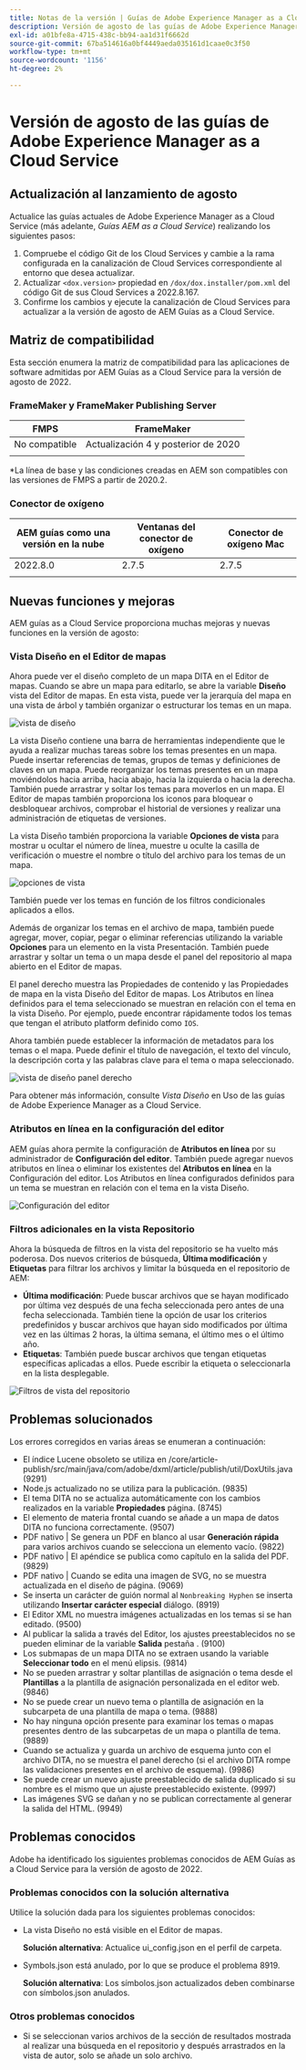 ```yaml
---
title: Notas de la versión | Guías de Adobe Experience Manager as a Cloud Service, versión de agosto de 2022
description: Versión de agosto de las guías de Adobe Experience Manager as a Cloud Service
exl-id: a01bfe8a-4715-438c-bb94-aa1d31f6662d
source-git-commit: 67ba514616a0bf4449aeda035161d1caae0c3f50
workflow-type: tm+mt
source-wordcount: '1156'
ht-degree: 2%

---
```


# Versión de agosto de las guías de Adobe Experience Manager as a Cloud Service

## Actualización al lanzamiento de agosto

Actualice las guías actuales de Adobe Experience Manager as a Cloud Service (más adelante, *Guías AEM as a Cloud Service*) realizando los siguientes pasos:
1. Compruebe el código Git de los Cloud Services y cambie a la rama configurada en la canalización de Cloud Services correspondiente al entorno que desea actualizar.
1. Actualizar `<dox.version>` propiedad en `/dox/dox.installer/pom.xml` del código Git de sus Cloud Services a 2022.8.167.
1. Confirme los cambios y ejecute la canalización de Cloud Services para actualizar a la versión de agosto de AEM Guías as a Cloud Service.

## Matriz de compatibilidad

Esta sección enumera la matriz de compatibilidad para las aplicaciones de software admitidas por AEM Guías as a Cloud Service para la versión de agosto de 2022.

### FrameMaker y FrameMaker Publishing Server

| FMPS | FrameMaker |
| --- | --- |
| No compatible | Actualización 4 y posterior de 2020 |
|  |  |

*La línea de base y las condiciones creadas en AEM son compatibles con las versiones de FMPS a partir de 2020.2.

### Conector de oxígeno

| AEM guías como una versión en la nube | Ventanas del conector de oxígeno | Conector de oxígeno Mac |
| --- | --- | --- |
| 2022.8.0 | 2.7.5 | 2.7.5 |
|  |  |  |


## Nuevas funciones y mejoras

AEM guías as a Cloud Service proporciona muchas mejoras y nuevas funciones en la versión de agosto:

### Vista Diseño en el Editor de mapas

Ahora puede ver el diseño completo de un mapa DITA en el Editor de mapas. Cuando se abre un mapa para editarlo, se abre la variable **Diseño** vista del Editor de mapas. En esta vista, puede ver la jerarquía del mapa en una vista de árbol y también organizar o estructurar los temas en un mapa.

![vista de diseño](assets/layout-view-map.png)

La vista Diseño contiene una barra de herramientas independiente que le ayuda a realizar muchas tareas sobre los temas presentes en un mapa.
Puede insertar referencias de temas, grupos de temas y definiciones de claves en un mapa. Puede reorganizar los temas presentes en un mapa moviéndolos hacia arriba, hacia abajo, hacia la izquierda o hacia la derecha. También puede arrastrar y soltar los temas para moverlos en un mapa. El Editor de mapas también proporciona los iconos para bloquear o desbloquear archivos, comprobar el historial de versiones y realizar una administración de etiquetas de versiones.


La vista Diseño también proporciona la variable **Opciones de vista** para mostrar u ocultar el número de línea, muestre u oculte la casilla de verificación o muestre el nombre o título del archivo para los temas de un mapa.


![opciones de vista](assets/view-options.png)

También puede ver los temas en función de los filtros condicionales aplicados a ellos.

Además de organizar los temas en el archivo de mapa, también puede agregar, mover, copiar, pegar o eliminar referencias utilizando la variable **Opciones** para un elemento en la vista Presentación. También puede arrastrar y soltar un tema o un mapa desde el panel del repositorio al mapa abierto en el Editor de mapas.

El panel derecho muestra las Propiedades de contenido y las Propiedades de mapa en la vista Diseño del Editor de mapas. Los Atributos en línea definidos para el tema seleccionado se muestran en relación con el tema en la vista Diseño. Por ejemplo, puede encontrar rápidamente todos los temas que tengan el atributo platform definido como `IOS`.

Ahora también puede establecer la información de metadatos para los temas o el mapa. Puede definir el título de navegación, el texto del vínculo, la descripción corta y las palabras clave para el tema o mapa seleccionado.

![vista de diseño panel derecho](assets/layout-inline-attributes.png)

Para obtener más información, consulte *Vista Diseño* en Uso de las guías de Adobe Experience Manager as a Cloud Service.

### Atributos en línea en la configuración del editor

AEM guías ahora permite la configuración de **Atributos en línea** por su administrador de **Configuración del editor**. También puede agregar nuevos atributos en línea o eliminar los existentes del **Atributos en línea** en la Configuración del editor.
Los Atributos en línea configurados definidos para un tema se muestran en relación con el tema en la vista Diseño.

![Configuración del editor](assets/editor-settings-inline-attributes.png)


### Filtros adicionales en la vista Repositorio

Ahora la búsqueda de filtros en la vista del repositorio se ha vuelto más poderosa. Dos nuevos criterios de búsqueda, **Última modificación** y **Etiquetas** para filtrar los archivos y limitar la búsqueda en el repositorio de AEM:
* **Última modificación**: Puede buscar archivos que se hayan modificado por última vez después de una fecha seleccionada pero antes de una fecha seleccionada. También tiene la opción de usar los criterios predefinidos y buscar archivos que hayan sido modificados por última vez en las últimas 2 horas, la última semana, el último mes o el último año.
* **Etiquetas**: También puede buscar archivos que tengan etiquetas específicas aplicadas a ellos. Puede escribir la etiqueta o seleccionarla en la lista desplegable.

![Filtros de vista del repositorio](assets/repo-filter-search.png)


## Problemas solucionados

Los errores corregidos en varias áreas se enumeran a continuación:

* El índice Lucene obsoleto se utiliza en /core/article-publish/src/main/java/com/adobe/dxml/article/publish/util/DoxUtils.java (9291)
* Node.js actualizado no se utiliza para la publicación. (9835)
* El tema DITA no se actualiza automáticamente con los cambios realizados en la variable **Propiedades** página. (8745)
* El elemento de materia frontal cuando se añade a un mapa de datos DITA no funciona correctamente. (9507)
* PDF nativo | Se genera un PDF en blanco al usar **Generación rápida** para varios archivos cuando se selecciona un elemento vacío. (9822)
* PDF nativo | El apéndice se publica como capítulo en la salida del PDF. (9829)
* PDF nativo | Cuando se edita una imagen de SVG, no se muestra actualizada en el diseño de página. (9069)
* Se inserta un carácter de guión normal al `Nonbreaking Hyphen` se inserta utilizando **Insertar carácter especial** diálogo. (8919)
* El Editor XML no muestra imágenes actualizadas en los temas si se han editado. (9500)
* Al publicar la salida a través del Editor, los ajustes preestablecidos no se pueden eliminar de la variable **Salida** pestaña . (9100)
* Los submapas de un mapa DITA no se extraen usando la variable **Seleccionar todo** en el menú elipsis. (9814)
* No se pueden arrastrar y soltar plantillas de asignación o tema desde el **Plantillas** a la plantilla de asignación personalizada en el editor web. (9846)
* No se puede crear un nuevo tema o plantilla de asignación en la subcarpeta de una plantilla de mapa o tema. (9888)
* No hay ninguna opción presente para examinar los temas o mapas presentes dentro de las subcarpetas de un mapa o plantilla de tema. (9889)
* Cuando se actualiza y guarda un archivo de esquema junto con el archivo DITA, no se muestra el panel derecho (si el archivo DITA rompe las validaciones presentes en el archivo de esquema). (9986)
* Se puede crear un nuevo ajuste preestablecido de salida duplicado si su nombre es el mismo que un ajuste preestablecido existente. (9997)
* Las imágenes SVG se dañan y no se publican correctamente al generar la salida del HTML. (9949)


## Problemas conocidos

Adobe ha identificado los siguientes problemas conocidos de AEM Guías as a Cloud Service para la versión de agosto de 2022.

### Problemas conocidos con la solución alternativa

Utilice la solución dada para los siguientes problemas conocidos:

* La vista Diseño no está visible en el Editor de mapas.

   **Solución alternativa**: Actualice ui_config.json en el perfil de carpeta.

* Symbols.json está anulado, por lo que se produce el problema 8919.

   **Solución alternativa**: Los símbolos.json actualizados deben combinarse con símbolos.json anulados.

### Otros problemas conocidos

* Si se seleccionan varios archivos de la sección de resultados mostrada al realizar una búsqueda en el repositorio y después arrastrados en la vista de autor, solo se añade un solo archivo.
